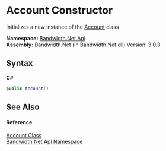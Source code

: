 ﻿# Account Constructor 
 

Initializes a new instance of the <a href ="T_Bandwidth_Net_Api_Account.md">Account</a> class

**Namespace:**&nbsp;<a href ="N_Bandwidth_Net_Api.md">Bandwidth.Net.Api</a><br />**Assembly:**&nbsp;Bandwidth.Net (in Bandwidth.Net.dll) Version: 3.0.3

## Syntax

**C#**<br />
``` C#
public Account()
```


## See Also


#### Reference
<a href ="T_Bandwidth_Net_Api_Account.md">Account Class</a><br /><a href ="N_Bandwidth_Net_Api.md">Bandwidth.Net.Api Namespace</a><br />